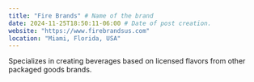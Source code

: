 ```yaml
---
title: "Fire Brands" # Name of the brand
date: 2024-11-25T18:50:11-06:00 # Date of post creation.
website: "https://www.firebrandsus.com"
location: "Miami, Florida, USA"
---
```


Specializes in creating beverages based on licensed flavors from other packaged goods brands.
